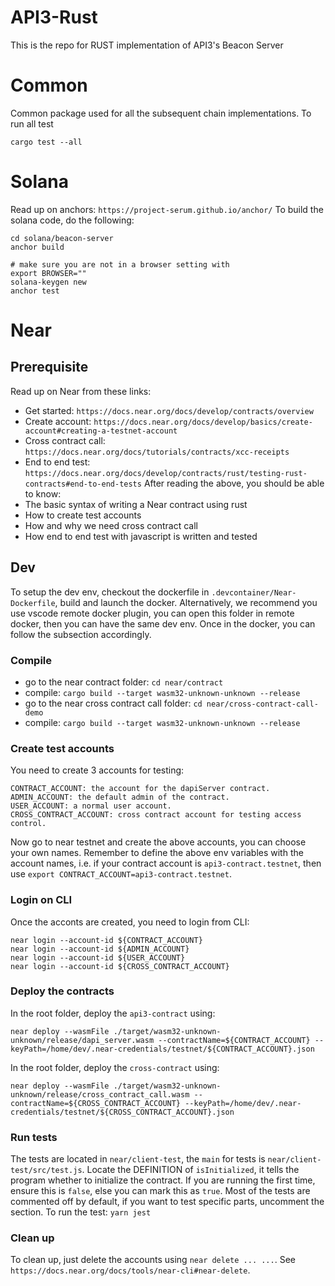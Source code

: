 # API3-Rust
This is the repo for RUST implementation of API3's Beacon Server

# Common
Common package used for all the subsequent chain implementations.
To run all test
```
cargo test --all
```

# Solana
Read up on anchors: `https://project-serum.github.io/anchor/`
To build the solana code, do the following:
```
cd solana/beacon-server
anchor build

# make sure you are not in a browser setting with 
export BROWSER=""
solana-keygen new
anchor test
```

# Near
## Prerequisite
Read up on Near from these links:
- Get started: `https://docs.near.org/docs/develop/contracts/overview`
- Create account: `https://docs.near.org/docs/develop/basics/create-account#creating-a-testnet-account`
- Cross contract call: `https://docs.near.org/docs/tutorials/contracts/xcc-receipts`
- End to end test: `https://docs.near.org/docs/develop/contracts/rust/testing-rust-contracts#end-to-end-tests`
After reading the above, you should be able to know:
- The basic syntax of writing a Near contract using rust
- How to create test accounts
- How and why we need cross contract call
- How end to end test with javascript is written and tested

## Dev
To setup the dev env, checkout the dockerfile in `.devcontainer/Near-Dockerfile`, build and launch the docker. Alternatively,
we recommend you use vscode remote docker plugin, you can open this folder in remote docker, then you can have the same dev 
env.
Once in the docker, you can follow the subsection accordingly.

### Compile
- go to the near contract folder: `cd near/contract`
- compile: `cargo build --target wasm32-unknown-unknown --release`
- go to the near cross contract call folder: `cd near/cross-contract-call-demo`
- compile: `cargo build --target wasm32-unknown-unknown --release`

### Create test accounts
You need to create 3 accounts for testing:
```
CONTRACT_ACCOUNT: the account for the dapiServer contract.
ADMIN_ACCOUNT: the default admin of the contract.
USER_ACCOUNT: a normal user account.
CROSS_CONTRACT_ACCOUNT: cross contract account for testing access control.
```
Now go to near testnet and create the above accounts, you can choose your own names. Remember to define the above env variables with the account 
names, i.e. if your contract account is `api3-contract.testnet`, then use `export CONTRACT_ACCOUNT=api3-contract.testnet`.

### Login on CLI
Once the acconts are created, you need to login from CLI:
```
near login --account-id ${CONTRACT_ACCOUNT}
near login --account-id ${ADMIN_ACCOUNT}
near login --account-id ${USER_ACCOUNT}
near login --account-id ${CROSS_CONTRACT_ACCOUNT}
```

### Deploy the contracts
In the root folder, deploy the `api3-contract` using:
```
near deploy --wasmFile ./target/wasm32-unknown-unknown/release/dapi_server.wasm --contractName=${CONTRACT_ACCOUNT} --keyPath=/home/dev/.near-credentials/testnet/${CONTRACT_ACCOUNT}.json
```
In the root folder, deploy the `cross-contract` using:
```
near deploy --wasmFile ./target/wasm32-unknown-unknown/release/cross_contract_call.wasm --contractName=${CROSS_CONTRACT_ACCOUNT} --keyPath=/home/dev/.near-credentials/testnet/${CROSS_CONTRACT_ACCOUNT}.json
```

### Run tests
The tests are located in `near/client-test`, the `main` for tests is `near/client-test/src/test.js`.
Locate the DEFINITION of `isInitialized`, it tells the program whether to initialize the contract. If you are running the first time, 
ensure this is `false`, else you can mark this as `true`.
Most of the tests are commented off by default, if you want to test specific parts, uncomment the section.
To run the test: `yarn jest`

### Clean up
To clean up, just delete the accounts using `near delete ... ...`. See `https://docs.near.org/docs/tools/near-cli#near-delete`.